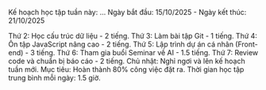 Kế hoạch học tập tuần này: ...
Ngày bắt đầu: 15/10/2025 - Ngày kết thúc: 21/10/2025

Thứ 2: Học cấu trúc dữ liệu - 2 tiếng.
Thứ 3: Làm bài tập Git - 1 tiếng.
Thứ 4: Ôn tập JavaScript nâng cao - 2 tiếng.
Thứ 5: Lập trình dự án cá nhân (Front-end) - 3 tiếng.
Thứ 6: Tham gia buổi Seminar về AI - 1.5 tiếng.
Thứ 7: Review code và chuẩn bị báo cáo - 2 tiếng.
Chủ nhật: Nghỉ ngơi và lên kế hoạch tuần mới.
Mục tiêu: Hoàn thành 80% công việc đặt ra.
Thời gian học tập trung bình mỗi ngày: 1.5 giờ.
